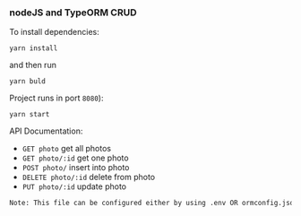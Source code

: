 ### nodeJS and TypeORM CRUD

To install dependencies:
```
yarn install
```
and then run
```
yarn buld
```

Project runs in port `8080`):
```
yarn start
```

API Documentation:
* `GET photo`           get all photos
* `GET photo/:id`       get one photo
* `POST photo/`         insert into photo
* `DELETE photo/:id`    delete from photo
* `PUT photo/:id`       update photo

```sh
Note: This file can be configured either by using .env OR ormconfig.json file. (any one)
```
